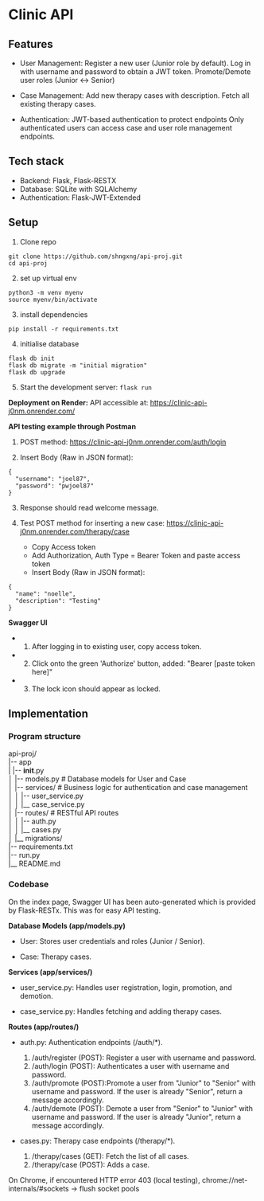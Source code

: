 # Clinic API 

## Features
- User Management:
Register a new user (Junior role by default).
Log in with username and password to obtain a JWT token.
Promote/Demote user roles (Junior <-> Senior)

- Case Management:
Add new therapy cases with description.
Fetch all existing therapy cases.

- Authentication:
JWT-based authentication to protect endpoints
Only authenticated users can access case and user role management endpoints.


## Tech stack
- Backend: Flask, Flask-RESTX 
- Database: SQLite with SQLAlchemy
- Authentication: Flask-JWT-Extended

## Setup
1. Clone repo
```
git clone https://github.com/shngxng/api-proj.git
cd api-proj
```

2. set up virtual env
```
python3 -m venv myenv
source myenv/bin/activate 
```

3. install dependencies
```
pip install -r requirements.txt
```

4. initialise database
```
flask db init
flask db migrate -m "initial migration"
flask db upgrade
```

5. Start the development server:
```flask run```

**Deployment on Render:**
API accessible at: https://clinic-api-j0nm.onrender.com/

**API testing example through Postman**
1. POST method: https://clinic-api-j0nm.onrender.com/auth/login

2. Insert Body (Raw in JSON format):
```
{
  "username": "joel87",
  "password": "pwjoel87"
}
```

3. Response should read welcome message. 

4. Test POST method for inserting a new case: https://clinic-api-j0nm.onrender.com/therapy/case
    - Copy Access token
    - Add Authorization, Auth Type = Bearer Token and paste access token
    - Insert Body (Raw in JSON format):
```
{
  "name": "noelle",
  "description": "Testing"
}
```

**Swagger UI**
- 1. After logging in to existing user, copy access token.
- 2. Click onto the green 'Authorize' button, added: "Bearer [paste token here]"
- 3. The lock icon should appear as locked. 

## Implementation 

### Program structure 
api-proj/ \
|-- app \
|   |-- __init__.py \
│   |-- models.py          # Database models for  User and Case \
│   |-- services/          # Business logic for authentication and case management \
│   │   |-- user_service.py \
│   │   |__ case_service.py \
│   |-- routes/            # RESTful API routes \
│   │   |-- auth.py \
│   │   |__ cases.py \
│   |__ migrations/ \
|-- requirements.txt \
|-- run.py \
|__ README.md 

### Codebase

On the index page, Swagger UI has been auto-generated which is provided by Flask-RESTx. This was for easy API testing. 

**Database Models (app/models.py)**
- User: Stores user credentials and roles (Junior / Senior).

- Case: Therapy cases.

**Services (app/services/)**
- user_service.py: Handles user registration, login, promotion, and demotion.

- case_service.py: Handles fetching and adding therapy cases.

**Routes (app/routes/)**
- auth.py: Authentication endpoints (/auth/*).
    1. /auth/register (POST): Register a user with username and password.
    2. /auth/login (POST): Authenticates a user with username and password.
    3. /auth/promote (POST):Promote a user from "Junior" to "Senior" with username and password. If the user is already "Senior", return a message accordingly.
    4. /auth/demote (POST): Demote a user from "Senior" to "Junior" with username and password. If the user is already "Junior", return a message accordingly.

- cases.py: Therapy case endpoints (/therapy/*).
    1. /therapy/cases (GET): Fetch the list of all cases.
    2. /therapy/case (POST): Adds a case.



On Chrome, if encountered HTTP error 403 (local testing), 
chrome://net-internals/#sockets -> flush socket pools